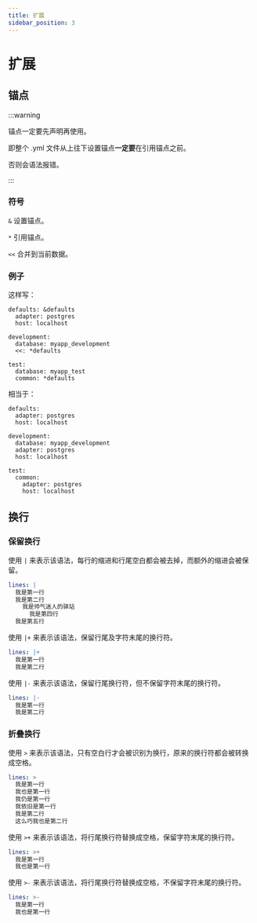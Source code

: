 ```yaml
---
title: 扩展
sidebar_position: 3
---
```


# 扩展

## 锚点

:::warning

锚点一定要先声明再使用。

即整个 .yml 文件从上往下设置锚点**一定要**在引用锚点之前。

否则会语法报错。

:::

### 符号

`&` 设置锚点。

`*` 引用锚点。

`<<` 合并到当前数据。

### 例子

这样写：

```
defaults: &defaults
  adapter: postgres
  host: localhost

development:
  database: myapp_development
  <<: *defaults

test:
  database: myapp_test
  common: *defaults
```

相当于：

```
defaults:
  adapter: postgres
  host: localhost

development:
  database: myapp_development
  adapter: postgres
  host: localhost

test:
  common:
    adapter: postgres
    host: localhost
```

## 换行

### 保留换行

使用 `|` 来表示该语法，每行的缩进和行尾空白都会被去掉，而额外的缩进会被保留。

```YAML
lines: |
  我是第一行
  我是第二行
    我是帅气迷人的驿站
      我是第四行
  我是第五行
```

使用 `|+` 来表示该语法，保留行尾及字符末尾的换行符。

```YAML
lines: |+
  我是第一行
  我是第二行
```

使用 `|-` 来表示该语法，保留行尾换行符，但不保留字符末尾的换行符。

```YAML
lines: |-
  我是第一行
  我是第二行
```

### 折叠换行

使用 `>` 来表示该语法，只有空白行才会被识别为换行，原来的换行符都会被转换成空格。

```YAML
lines: >
  我是第一行
  我也是第一行
  我仍是第一行
  我依旧是第一行
  我是第二行
  这么巧我也是第二行
```

使用 `>+` 来表示该语法，将行尾换行符替换成空格，保留字符末尾的换行符。

```YAML
lines: >+
  我是第一行
  我也是第一行
```

使用 `>-` 来表示该语法，将行尾换行符替换成空格，不保留字符末尾的换行符。

```YAML
lines: >-
  我是第一行
  我也是第一行
```
